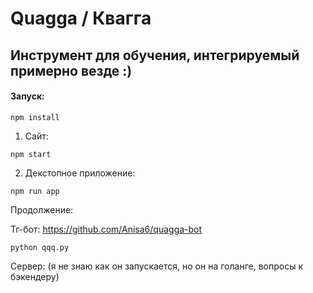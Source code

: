 # Quagga / Квагга
## Инструмент для обучения, интегрируемый примерно везде :)
#### Запуск:

```
npm install
```

1. Сайт:

```
npm start
```

2. Декстопное приложение:

```
npm run app
```

Продолжение: 

Тг-бот: https://github.com/Anisa6/quagga-bot
```
python qqq.py
```
Сервер: 
(я не знаю как он запускается, но он на голанге, вопросы к бэкендеру)